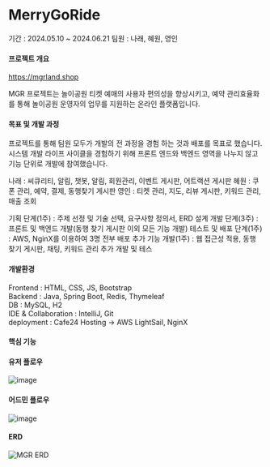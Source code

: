 # MerryGoRide

기간 : 2024.05.10 ~ 2024.06.21
팀원 : 나래, 혜원, 영인

#### 프로젝트 개요

https://mgrland.shop

MGR 프로젝트는 놀이공원 티켓 예매의 사용자 편의성을 향상시키고, 예약 관리효율화를 통해 놀이공원 운영자의 업무를 지원하는 온라인 플랫폼입니다. 

#### 목표 및 개발 과정
프로젝트를 통해 팀원 모두가 개발의 전 과정을 경험 하는 것과 배포를 목표로 했습니다.
시스템 개발 라이프 사이클을 경험하기 위해 프론트 엔드와 백엔드 영역을 나누지 않고 기능 단위로 개발에 참여했습니다.

나래 : 씨큐리티, 알림, 챗봇, 알림, 회원관리, 이벤트 게시판, 어트랙션 게시판
혜원 : 쿠폰 관리, 예약, 결제, 동행찾기 게시판
영인 : 티켓 관리, 지도, 리뷰 게시판, 키워드 관리, 매출 조회

기획 단계(1주) : 주제 선정 및 기술 선택, 요구사항 정의서, ERD 설계
개발 단계(3주) : 프론트 및 백엔드 개발(동행 찾기 게시판 이외 모든 기능 개발)
테스트 및 배포 단계(1주) : AWS, NginX를 이용하여 3명 전부 배포
추가 기능 개발(1주) : 웹 접근성 적용, 동행 찾기 게시판, 채팅, 키워드 관리 추가 개발 및 테스

#### 개발환경
Frontend : HTML, CSS, JS, Bootstrap <br>
Backend : Java, Spring Boot, Redis, Thymeleaf<br>
DB : MySQL, H2<br>
IDE & Collaboration : IntelliJ, Git<br>
deployment : Cafe24 Hosting -> AWS LightSail, NginX

#### 핵심 기능


#### 유저 플로우
![image](https://github.com/user-attachments/assets/c5fb5a7f-ed32-4119-bb14-ebbce05824eb)

#### 어드민 플로우
![image](https://github.com/user-attachments/assets/e7b2e896-c694-4c4c-90c3-7f8653900375)

#### ERD
![MGR ERD](https://github.com/user-attachments/assets/1ec2d7d1-28c4-420d-809c-2fd66aa6d960)

